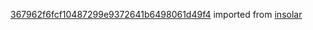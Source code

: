 [367962f6fcf10487299e9372641b6498061d49f4](https://github.com/insolar/insolar/commit/367962f6fcf10487299e9372641b6498061d49f4) imported from [insolar](https://github.com/insolar/insolar)
